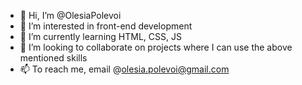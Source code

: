 - 👋 Hi, I’m @OlesiaPolevoi
- 👀 I’m interested in front-end development
- 🌱 I’m currently learning HTML, CSS, JS 
- 💞️ I’m looking to collaborate on projects where I can use the above mentioned skills
- 📫 To reach me, email @olesia.polevoi@gmail.com

